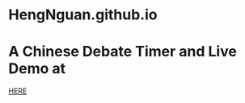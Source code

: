 # HengNguan.github.io
# A Chinese Debate Timer and Live Demo at
[HERE](https://hengnguan.github.io/)
